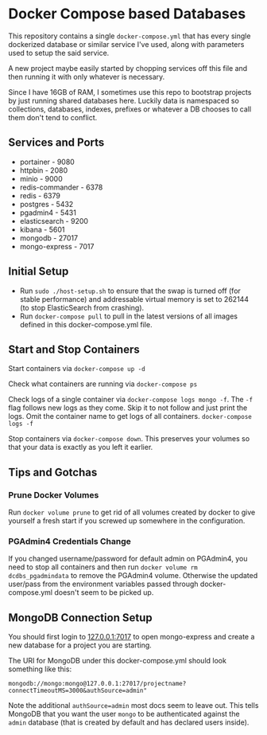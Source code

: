 # Docker Compose based Databases

This repository contains a single `docker-compose.yml` that has every single
dockerized database or similar service I've used, along with parameters used to
setup the said service.

A new project maybe easily started by chopping services off this file and then
running it with only whatever is necessary.

Since I have 16GB of RAM, I sometimes use this repo to bootstrap projects by
just running shared databases here. Luckily data is namespaced so collections,
databases, indexes, prefixes or whatever a DB chooses to call them don't tend to
conflict.

## Services and Ports

* portainer - 9080
* httpbin - 2080
* minio - 9000
* redis-commander - 6378
* redis - 6379
* postgres - 5432
* pgadmin4 - 5431
* elasticsearch - 9200
* kibana - 5601
* mongodb - 27017
* mongo-express - 7017

## Initial Setup

* Run `sudo ./host-setup.sh` to ensure that the swap is turned off (for stable
  performance) and addressable virtual memory is set to 262144 (to stop
  ElasticSearch from crashing).
* Run `docker-compose pull` to pull in the latest versions of all images defined
  in this docker-compose.yml file.

## Start and Stop Containers

Start containers via `docker-compose up -d`

Check what containers are running via `docker-compose ps`

Check logs of a single container via `docker-compose logs mongo -f`. The `-f`
flag follows new logs as they come. Skip it to not follow and just print the
logs. Omit the container name to get logs of all containers. `docker-compose logs -f`

Stop containers via `docker-compose down`. This preserves your volumes so that
your data is exactly as you left it earlier.

## Tips and Gotchas

### Prune Docker Volumes

Run `docker volume prune` to get rid of all volumes created by docker to give
yourself a fresh start if you screwed up somewhere in the configuration.

### PGAdmin4 Credentials Change

If you changed username/password for default admin on PGAdmin4, you need to
stop all containers and then run `docker volume rm dcdbs_pgadmindata` to remove
the PGAdmin4 volume. Otherwise the updated user/pass from the environment
variables passed through docker-compose.yml doesn't seem to be picked up.

## MongoDB Connection Setup

You should first login to [127.0.0.1:7017](127.0.0.1:7017) to open mongo-express
and create a new database for a project you are starting.

The URI for MongoDB under this docker-compose.yml should look something like
this:

```
mongodb://mongo:mongo@127.0.0.1:27017/projectname?connectTimeoutMS=3000&authSource=admin"

```

Note the additional `authSource=admin` most docs seem to leave out. This tells
MongoDB that you want the user `mongo` to be authenticated against the `admin`
database (that is created by default and has declared users inside).

